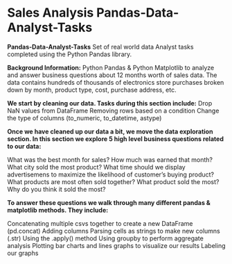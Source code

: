 # Sales Analysis Pandas-Data-Analyst-Tasks
**Pandas-Data-Analyst-Tasks**
Set of real world data Analyst tasks completed using the Python Pandas library.

**Background Information:**
Python Pandas & Python Matplotlib to analyze and answer business questions about 12 months worth of sales data. The data contains hundreds of thousands of electronics store purchases broken down by month, product type, cost, purchase address, etc.

**We start by cleaning our data. Tasks during this section include:**
 Drop NaN values from DataFrame
 Removing rows based on a condition
 Change the type of columns (to_numeric, to_datetime, astype)
 
**Once we have cleaned up our data a bit, we move the data exploration section. In this section we explore 5 high level business questions related to our data:**

  What was the best month for sales? How much was earned that month?
  What city sold the most product?
  What time should we display advertisemens to maximize the likelihood of customer’s buying product?
  What products are most often sold together?
  What product sold the most? Why do you think it sold the most?
  
**To answer these questions we walk through many different pandas & matplotlib methods. They include:**

  Concatenating multiple csvs together to create a new DataFrame (pd.concat)
  Adding columns
  Parsing cells as strings to make new columns (.str)
  Using the .apply() method
  Using groupby to perform aggregate analysis
  Plotting bar charts and lines graphs to visualize our results
  Labeling our graphs
